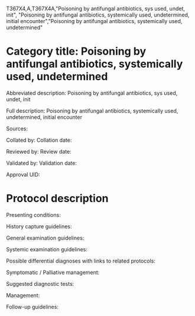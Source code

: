 T367X4,A,T367X4A,"Poisoning by antifungal antibiotics, sys used, undet, init", "Poisoning by antifungal antibiotics, systemically used, undetermined, initial encounter","Poisoning by antifungal antibiotics, systemically used, undetermined"
# Category title: Poisoning by antifungal antibiotics, systemically used, undetermined

Abbreviated description: Poisoning by antifungal antibiotics, sys used, undet, init

Full description: Poisoning by antifungal antibiotics, systemically used, undetermined, initial encounter

Sources:

Collated by:
Collation date:

Reviewed by:
Review date:

Validated by:
Validation date:

Approval UID:

# Protocol description

Presenting conditions:

History capture guidelines:

General examination guidelines:

Systemic examination guidelines:

Possible differential diagnoses with links to related protocols:

Symptomatic / Palliative management:

Suggested diagnostic tests:

Management:

Follow-up guidelines:
